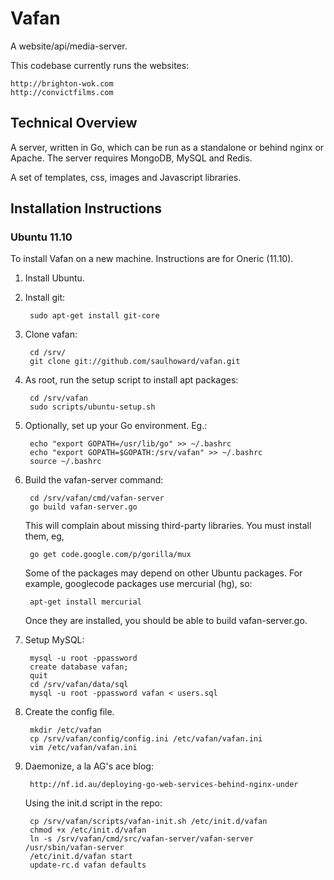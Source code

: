 Vafan
=====

A website/api/media-server.

This codebase currently runs the websites:

    http://brighton-wok.com
    http://convictfilms.com

Technical Overview
------------------

A server, written in Go, which can be run as a standalone or behind
nginx or Apache. The server requires MongoDB, MySQL and Redis.

A set of templates, css, images and Javascript libraries.

Installation Instructions 
-------------------------

### Ubuntu 11.10

To install Vafan on a new machine. Instructions are for Oneric (11.10).

1. Install Ubuntu.

2. Install git:

        sudo apt-get install git-core

3. Clone vafan:

        cd /srv/
        git clone git://github.com/saulhoward/vafan.git

4. As root, run the setup script to install apt packages:

        cd /srv/vafan
        sudo scripts/ubuntu-setup.sh

5. Optionally, set up your Go environment. Eg.:

        echo "export GOPATH=/usr/lib/go" >> ~/.bashrc
        echo "export GOPATH=$GOPATH:/srv/vafan" >> ~/.bashrc
        source ~/.bashrc

6. Build the vafan-server command:

        cd /srv/vafan/cmd/vafan-server
        go build vafan-server.go
    
    This will complain about missing third-party libraries. You must
    install them, eg,

        go get code.google.com/p/gorilla/mux

    Some of the packages may depend on other Ubuntu packages. For
    example, googlecode packages use mercurial (hg), so:

        apt-get install mercurial

    Once they are installed, you should be able to build vafan-server.go.

7. Setup MySQL:

        mysql -u root -ppassword
        create database vafan;
        quit
        cd /srv/vafan/data/sql
        mysql -u root -ppassword vafan < users.sql

8. Create the config file.

        mkdir /etc/vafan
        cp /srv/vafan/config/config.ini /etc/vafan/vafan.ini
        vim /etc/vafan/vafan.ini

9. Daemonize, a la AG's ace blog:

        http://nf.id.au/deploying-go-web-services-behind-nginx-under

    Using the init.d script in the repo:

        cp /srv/vafan/scripts/vafan-init.sh /etc/init.d/vafan
        chmod +x /etc/init.d/vafan
        ln -s /srv/vafan/cmd/src/vafan-server/vafan-server /usr/sbin/vafan-server
        /etc/init.d/vafan start
        update-rc.d vafan defaults
